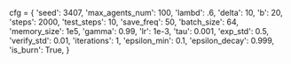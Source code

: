 cfg = {
    'seed': 3407,
    'max_agents_num': 100,
    'lambd': .6,
    'delta': 10,
    'b': 20,
    'steps': 2000,
    'test_steps': 10,
    'save_freq': 50,
    'batch_size': 64,
    'memory_size': 1e5,
    'gamma': 0.99,
    'lr': 1e-3,
    'tau': 0.001,
    'exp_std': 0.5,
    'verify_std': 0.01,
    'iterations': 1,
    'epsilon_min': 0.1,
    'epsilon_decay': 0.999,
    'is_burn': True,
}